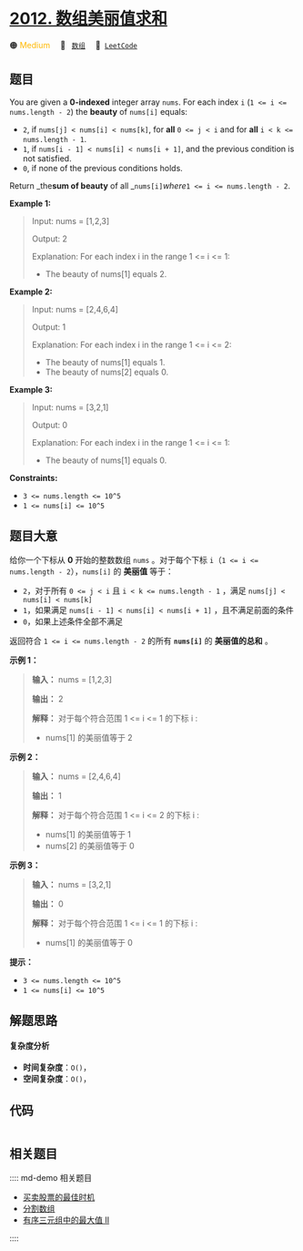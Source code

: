 # [2012. 数组美丽值求和](https://leetcode.com/problems/sum-of-beauty-in-the-array)

🟠 <font color=#ffb800>Medium</font>&emsp; 🔖&ensp; [`数组`](/leetcode/outline/tag/array.md)&emsp; 🔗&ensp;[`LeetCode`](https://leetcode.com/problems/sum-of-beauty-in-the-array)


## 题目

You are given a **0-indexed** integer array `nums`. For each index `i` (`1 <=
i <= nums.length - 2`) the **beauty** of `nums[i]` equals:

  * `2`, if `nums[j] < nums[i] < nums[k]`, for **all** `0 <= j < i` and for **all** `i < k <= nums.length - 1`.
  * `1`, if `nums[i - 1] < nums[i] < nums[i + 1]`, and the previous condition is not satisfied.
  * `0`, if none of the previous conditions holds.

Return _the**sum of beauty** of all _`nums[i]`_where_`1 <= i <= nums.length -
2`.



**Example 1:**

> Input: nums = [1,2,3]
> 
> Output: 2
> 
> Explanation: For each index i in the range 1 <= i <= 1:
> - The beauty of nums[1] equals 2.

**Example 2:**

> Input: nums = [2,4,6,4]
> 
> Output: 1
> 
> Explanation: For each index i in the range 1 <= i <= 2:
> - The beauty of nums[1] equals 1.
> - The beauty of nums[2] equals 0.

**Example 3:**

> Input: nums = [3,2,1]
> 
> Output: 0
> 
> Explanation: For each index i in the range 1 <= i <= 1:
> - The beauty of nums[1] equals 0.

**Constraints:**

  * `3 <= nums.length <= 10^5`
  * `1 <= nums[i] <= 10^5`


## 题目大意

给你一个下标从 **0** 开始的整数数组 `nums` 。对于每个下标 `i`（`1 <= i <= nums.length -
2`），`nums[i]` 的 **美丽值** 等于：

  * `2`，对于所有 `0 <= j < i` 且 `i < k <= nums.length - 1` ，满足 `nums[j] < nums[i] < nums[k]`
  * `1`，如果满足 `nums[i - 1] < nums[i] < nums[i + 1]` ，且不满足前面的条件
  * `0`，如果上述条件全部不满足

返回符合 `1 <= i <= nums.length - 2` 的所有 __`nums[i]`__ 的 **美丽值的总和** 。



**示例 1：**

> 
> 
> 
> 
> 
> **输入：** nums = [1,2,3]
> 
> **输出：** 2
> 
> **解释：** 对于每个符合范围 1 <= i <= 1 的下标 i :
> - nums[1] 的美丽值等于 2
> 
> 

**示例 2：**

> 
> 
> 
> 
> 
> **输入：** nums = [2,4,6,4]
> 
> **输出：** 1
> 
> **解释：** 对于每个符合范围 1 <= i <= 2 的下标 i :
> - nums[1] 的美丽值等于 1
> - nums[2] 的美丽值等于 0
> 
> 

**示例 3：**

> 
> 
> 
> 
> 
> **输入：** nums = [3,2,1]
> 
> **输出：** 0
> 
> **解释：** 对于每个符合范围 1 <= i <= 1 的下标 i :
> - nums[1] 的美丽值等于 0
> 
> 



**提示：**

  * `3 <= nums.length <= 10^5`
  * `1 <= nums[i] <= 10^5`


## 解题思路

#### 复杂度分析

- **时间复杂度**：`O()`，
- **空间复杂度**：`O()`，

## 代码

```javascript

```

## 相关题目

:::: md-demo 相关题目
- [买卖股票的最佳时机](https://leetcode.com/problems/best-time-to-buy-and-sell-stock)
- [分割数组](https://leetcode.com/problems/partition-array-into-disjoint-intervals)
- [有序三元组中的最大值 II](https://leetcode.com/problems/maximum-value-of-an-ordered-triplet-ii)

::::
